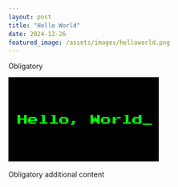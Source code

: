 ```yaml
---
layout: post
title: "Hello World"
date: 2024-12-26
featured_image: /assets/images/helloworld.png
---
```


Obligatory

![Optional Additional Image](/assets/images/helloworld.png)

Obligatory additional content